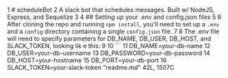   1 # scheduleBot
  2 A slack bot that schedules messages. Built w/ NodeJS, Express, and Sequelize
  3
  4 ## Setting up your .env and config.json files
  5
  6 After cloning the repo and running `npm install`, you'll need to set up a `.env` and a `config` directory     containing a single `config.json` file.
  7
  8 The .env file will need to specify parameters for DB_NAME, DB_USER, DB_HOST, and SLACK_TOKEN, looking lik    e this:
  9
 10 ```
 11 DB_NAME=your-db-name
 12 DB_USER=your-db-username
 13 DB_PASSWORD=your-db-password
 14 DB_HOST=your-hostname
 15 DB_PORT=your-db-port
 16 SLACK_TOKEN=your-slack-token
"readme.md" 42L, 1507C
